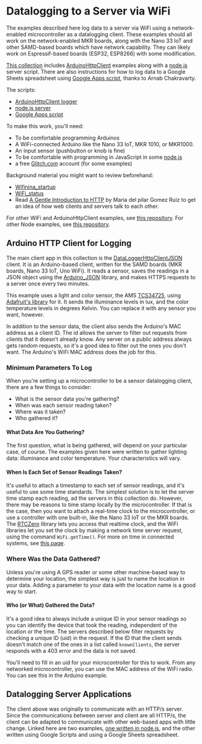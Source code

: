 # Datalogging to a Server via WiFi

The examples described here log data to a server via WiFi using a network-enabled microcontroller as a datalogging client. These examples should all work on the network-enabled MKR boards, along with the Nano 33 IoT and other SAMD-based boards which have network capability. They can likely work on Espressif-based boards (ESP32, ESP8266) with some modification.

[This collection](WiFiDatalogger/) includes [ArduinoHttpClient](https://www.arduino.cc/reference/en/libraries/arduinohttpclient/) examples along with a [node.js](https://nodejs.org/) server script. There are also instructions for how to log data to a Google Sheets spreadsheet using [Google Apps script](https://developers.google.com/apps-script/reference/spreadsheet/spreadsheet-app), thanks to Arnab Chakravarty. 

The scripts:
* [ArduinoHttpClient logger]({{codeurl}}/DataLoggerHttpClientJSON/)
* [node.js server]({{codeurl}}/node-datalogging-server/)
* [Google Apps script]()

To make this work, you'll need:

* To be comfortable programming Arduinos
* A WiFi-connected Arduino like the Nano 33 IoT, MKR 1010, or MKR1000. 
* An input sensor (pushbutton or knob is fine)
* To be comfortable with programming in JavaScript in some [node.js](https://nodejs.org)
* a free [Glitch.com](https://www.glitch.com) account (for some examples)

Background material you might want to review beforehand:

* [Wifinina_startup](https://vimeo.com/showcase/6916443/video/400951453)
* [WiFi_status](https://vimeo.com/showcase/6916443/video/401078236)
* Read [A Gentle Introduction to HTTP](https://itp.nyu.edu/networks/explanations/a-gentle-introduction-to-http/) by Maria del pilar Gomez Ruiz to get an idea of how web clients and servers talk to each other. 

For other WiFi  and ArduinoHttpClient examples, see [this repository](https://tigoe.github.io/Wifi101_examples/). For other Node examples, see [this repository](https://tigoe.github.io/NodeExamples/).

## Arduino HTTP Client for Logging

The main client app in this collection is the [DataLoggerHttpClientJSON](https://github.com/tigoe/DataloggingExamples/tree/main/WiFiDatalogger/DataLoggerHttpClientJSON) client. It is an Arduino-based client, written for the SAMD boards (MKR boards, Nano 33 IoT, Uno WiFi). It reads a sensor, saves the readings in a JSON object using the [Arduino_JSON](https://github.com/arduino-libraries/Arduino_JSON) library, and makes HTTPS requests to a server once every two minutes. 

This example uses a light and color sensor, the AMS [TCS34725](https://ams.com/tcs34725), using [Adafruit's library](https://github.com/adafruit/Adafruit_TCS34725) for it. It sends the illuminance levels in lux, and the color temperature levels in degrees Kelvin. You can replace it with any sensor you want, however.  

In addition to the sensor data, the client also sends  the Arduino's MAC address as a client ID.  The id allows the server to filter out requests from clients that it doesn't already know. Any server on a public address always gets random requests, so it's a good idea to filter out the ones you don't want. The Arduino's WiFi MAC address does the job  for this. 

### Minimum Parameters To Log
When you're setting up a microcontroller to be a sensor datalogging client, there are a few things to consider: 
* What is the sensor data you're gathering?
* When was each sensor reading taken?
* Where was it taken?
* Who gathered it?

#### What Data Are You Gathering?
The first question, what is being gathered, will depend on your particular case, of course. The examples given here were written to gather lighting data: illuminance and color temperature. Your characteristics will vary.

#### When Is Each Set of Sensor Readings Taken?
It's useful to attach a timestamp to each set of sensor readings, and it's useful to use some time standards. The simplest solution is to let the server time stamp each reading, ad the servers in this collection do. However, there may be reasons to time stamp locally by the microcontroller. If that is the case, then you want to attach a real-time clock to the microcontroller, or use a controller with one built-in, like the Nano 33 IoT or the MKR boards. The [RTCZero]((https://www.arduino.cc/reference/en/libraries/rtczero/)) library lets you access that realtime clock, and the WiFi libraries let you set the clock by making a network time server request, using the command `WiFi.getTime()`. For more on time in connected systems, see [this page](timestamps).

### Where Was the Data Gathered?

Unless you're using A GPS reader or some other machine-based way to determine your location, the simplest way is just to name the location in your data. Adding a parameter to your data with the location name is a good way to start.

#### Who (or What) Gathered the Data?

It's a good idea to always include a unique ID in your sensor readings so you can identify the device that took the reading, independent of the location or the time.  The servers described below filter requests by checking a unique ID (uid) in the request. If the ID that the client sends doesn't match one of the ones in a list called `knownClients`, the server responds with a 403 error and the data is not saved. 

You'll need to fill in an uid for your microcontroller for this to work. From any networked microcontroller, you can use the MAC address of the WiFi radio. You can see this in the Arduino example. 

## Datalogging Server Applications

The client above was originally to communicate with an HTTP/s server. Since the communications between server and client are all HTTP/s, the client can be adapted to communicate with other web-based apps with little change.  Linked here are two examples, [one written in node.js](/WiFiDatalogger/node-datalogging-server/readme.md), and the other written using Google Scripts and using a Google Sheets spreadsheet.
